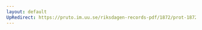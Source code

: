 ```yaml
---
layout: default
UpRedirect: https://pruto.im.uu.se/riksdagen-records-pdf/1872/prot-1872--ak--422/prot-1872--ak--422_089.pdf
---
```

